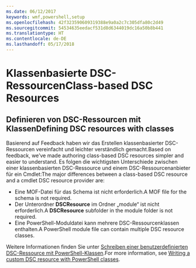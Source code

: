 ```yaml
---
ms.date: 06/12/2017
keywords: wmf,powershell,setup
ms.openlocfilehash: 42f323590609319388e9a0a2c7c305dfa80c2d49
ms.sourcegitcommit: 54534635eedacf531d8d6344019dc16a50b8b441
ms.translationtype: HT
ms.contentlocale: de-DE
ms.lasthandoff: 05/17/2018
---
```

# <a name="class-based-dsc-resources"></a><span data-ttu-id="d507d-102">Klassenbasierte DSC-Ressourcen</span><span class="sxs-lookup"><span data-stu-id="d507d-102">Class-based DSC Resources</span></span>

## <a name="defining-dsc-resources-with-classes"></a><span data-ttu-id="d507d-103">Definieren von DSC-Ressourcen mit Klassen</span><span class="sxs-lookup"><span data-stu-id="d507d-103">Defining DSC resources with classes</span></span>

<span data-ttu-id="d507d-104">Basierend auf Feedback haben wir das Erstellen klassenbasierter DSC-Ressourcen vereinfacht und leichter verständlich gemacht.</span><span class="sxs-lookup"><span data-stu-id="d507d-104">Based on feedback, we’ve made authoring class-based DSC resources simpler and easier to understand.</span></span>
<span data-ttu-id="d507d-105">Es folgen die wichtigsten Unterschiede zwischen einer klassenbasierten DSC-Ressource und einem DSC-Ressourcenanbieter für ein Cmdlet:</span><span class="sxs-lookup"><span data-stu-id="d507d-105">The major differences between a class-based DSC resource and a cmdlet DSC resource provider are:</span></span>

* <span data-ttu-id="d507d-106">Eine MOF-Datei für das Schema ist nicht erforderlich.</span><span class="sxs-lookup"><span data-stu-id="d507d-106">A MOF file for the schema is not required.</span></span>
* <span data-ttu-id="d507d-107">Der Unterordner **DSCResource** im Ordner „module“ ist nicht erforderlich.</span><span class="sxs-lookup"><span data-stu-id="d507d-107">A **DSCResource** subfolder in the module folder is not required.</span></span>
* <span data-ttu-id="d507d-108">Eine PowerShell-Moduldatei kann mehrere DSC-Ressourcenklassen enthalten.</span><span class="sxs-lookup"><span data-stu-id="d507d-108">A PowerShell module file can contain multiple DSC resource classes.</span></span>

<span data-ttu-id="d507d-109">Weitere Informationen finden Sie unter [Schreiben einer benutzerdefinierten DSC-Ressource mit PowerShell-Klassen](https://msdn.microsoft.com/powershell/dsc/authoringresource).</span><span class="sxs-lookup"><span data-stu-id="d507d-109">For more information, see [Writing a custom DSC resource with PowerShell classes](https://msdn.microsoft.com/powershell/dsc/authoringresource).</span></span>
